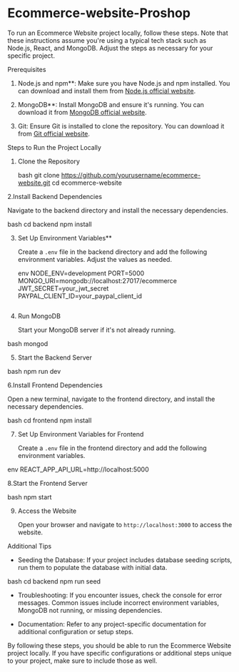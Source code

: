 # Ecommerce-website-Proshop
To run an Ecommerce Website project locally, follow these steps. Note that these instructions assume you're using a typical tech stack such as Node.js, React, and MongoDB. Adjust the steps as necessary for your specific project.

 Prerequisites

1. Node.js and npm**: Make sure you have Node.js and npm installed. You can download and install them from [Node.js official website](https://nodejs.org/).

2. MongoDB**: Install MongoDB and ensure it's running. You can download it from [MongoDB official website](https://www.mongodb.com/try/download/community).

3. Git: Ensure Git is installed to clone the repository. You can download it from [Git official website](https://git-scm.com/).

 Steps to Run the Project Locally

1. Clone the Repository

   bash
   git clone https://github.com/yourusername/ecommerce-website.git
   cd ecommerce-website
  

2.Install Backend Dependencies

   Navigate to the backend directory and install the necessary dependencies.

  bash
   cd backend
   npm install


3. Set Up Environment Variables**

   Create a `.env` file in the backend directory and add the following environment variables. Adjust the values as needed.

   env
   NODE_ENV=development
   PORT=5000
   MONGO_URI=mongodb://localhost:27017/ecommerce
   JWT_SECRET=your_jwt_secret
   PAYPAL_CLIENT_ID=your_paypal_client_id
   ```

4. Run MongoDB

   Start your MongoDB server if it's not already running.

  bash
  mongod
 

5. Start the Backend Server

 bash
 npm run dev
  

6.Install Frontend Dependencies

   Open a new terminal, navigate to the frontend directory, and install the necessary dependencies.

   bash
   cd frontend
   npm install
 

7. Set Up Environment Variables for Frontend

   Create a `.env` file in the frontend directory and add the following environment variables.

  env
  REACT_APP_API_URL=http://localhost:5000
   

8.Start the Frontend Server

  bash
   npm start
  

9. Access the Website

   Open your browser and navigate to `http://localhost:3000` to access the website.

 Additional Tips

- Seeding the Database: If your project includes database seeding scripts, run them to populate the database with initial data.

 bash
  cd backend
  npm run seed


- Troubleshooting: If you encounter issues, check the console for error messages. Common issues include incorrect environment variables, MongoDB not running, or missing dependencies.

- Documentation: Refer to any project-specific documentation for additional configuration or setup steps.

By following these steps, you should be able to run the Ecommerce Website project locally. If you have specific configurations or additional steps unique to your project, make sure to include those as well.
